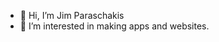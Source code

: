 - 👋 Hi, I’m Jim Paraschakis
- 👀 I’m interested in making apps and websites.
<!---
JimP-lab/JimP-lab is a ✨ special ✨ repository because its `README.md` (this file) appears on your GitHub profile.
You can click the Preview link to take a look at your changes.
--->
